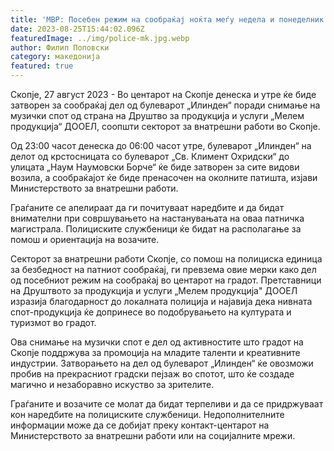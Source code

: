 ```yaml
---
title: 'МВР: Посебен режим на сообраќај ноќта меѓу недела и понеделник во Скопје - 25 АВГУСТ 2023'
date: 2023-08-25T15:44:02.096Z
featuredImage: ../img/police-mk.jpg.webp
author: Филип Поповски
category: македонија
featured: true
---
```

Скопје, 27 август 2023 - Во центарот на Скопје денеска и утре ќе биде затворен за сообраќај дел од булеварот „Илинден“ поради снимање на музички спот од страна на Друштво за продукција и услуги „Мелем продукција“ ДООЕЛ, соопшти секторот за внатрешни работи во Скопје.

Од 23:00 часот денеска до 06:00 часот утре, булеварот „Илинден“ на делот од крстосницата со булеварот „Св. Климент Охридски“ до улицата „Наум Наумовски Борче“ ќе биде затворен за сите видови возила, а сообраќајот ќе биде пренасочен на околните патишта, изјави Министерството за внатрешни работи.

Граѓаните се апелираат да ги почитуваат наредбите и да бидат внимателни при совршувањето на настанувањата на оваа патничка магистрала. Полициските службеници ќе бидат на располагање за помош и ориентација на возачите.

Секторот за внатрешни работи Скопје, со помош на полициска единица за безбедност на патниот сообраќај, ги превзема овие мерки како дел од посебниот режим на сообраќај во центарот на градот. Претставници на Друштвото за продукција и услуги „Мелем продукција" ДООЕЛ изразија благодарност до локалната полиција и најавија дека нивната спот-продукција ќе допринесе во подобрувањето на културата и туризмот во градот.

Ова снимање на музички спот е дел од активностите што градот на Скопје поддржува за промоција на младите таленти и креативните индустрии. Затворањето на дел од булеварот „Илинден“ ќе овозможи пробив на прекрасниот градски пејзаж во спотот, што ќе создаде магично и незаборавно искуство за зрителите.

Граѓаните и возачите се молат да бидат терпеливи и да се придржуваат кон наредбите на полициските службеници. Недополнителните информации може да се добијат преку контакт-центарот на Министерството за внатрешни работи или на социјалните мрежи.
